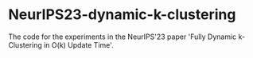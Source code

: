 # NeurIPS23-dynamic-k-clustering

The code for the experiments in the NeurIPS'23 paper 'Fully Dynamic k-Clustering in O(k) Update Time'.
